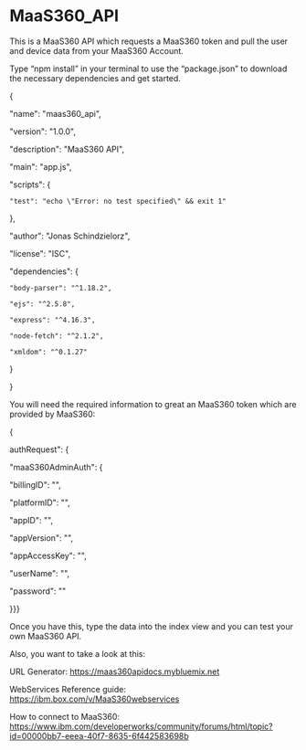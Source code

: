# MaaS360_API
This is a MaaS360 API which requests a MaaS360 token and pull the user and device data from your MaaS360 Account.

Type “npm install” in your terminal to use the “package.json” to download the necessary dependencies and get started.

{

  "name": "maas360_api",
  
  "version": "1.0.0",
  
  "description": "MaaS360 API",
  
  "main": "app.js",
  
  "scripts": {
  
    "test": "echo \"Error: no test specified\" && exit 1"
    
  },
  
  "author": "Jonas Schindzielorz",
  
  "license": "ISC",
  
  "dependencies": {
  
    "body-parser": "^1.18.2",
    
    "ejs": "^2.5.8",
    
    "express": "^4.16.3",
    
    "node-fetch": "^2.1.2",
    
    "xmldom": "^0.1.27"
    
  }
  
}



You will need the required information to great an MaaS360 token which are provided by MaaS360:

{

authRequest": {

"maaS360AdminAuth": {

"billingID": "",

"platformID": "",

"appID": "",

"appVersion": "",

"appAccessKey": "",

"userName": "",

"password": ""

}}}


Once you have this, type the data into the index view and you can test your own MaaS360 API.

Also, you want to take a look at this:

URL Generator:
https://maas360apidocs.mybluemix.net

WebServices Reference guide:
https://ibm.box.com/v/MaaS360webservices

How to connect to MaaS360:
https://www.ibm.com/developerworks/community/forums/html/topic?id=00000bb7-eeea-40f7-8635-6f442583698b
